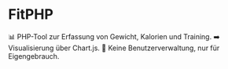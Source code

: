 # FitPHP

📊 PHP-Tool zur Erfassung von Gewicht, Kalorien und Training.
➡️ Visualisierung über Chart.js.
🚫 Keine Benutzerverwaltung, nur für Eigengebrauch.